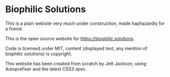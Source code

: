 # Biophilic Solutions

This is a plain website very much under construction, made haphazardly for a friend.

This is the open source website for https://biophilic.solutions.

Code is licensed under MIT, content (displayed text, any mention of biophilic solutions) is copyright.

This website has been created from scratch by Jett Jackson, using Autoprefixer and the latest CSS3 spec.
